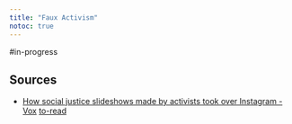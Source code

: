 ```yaml
---
title: "Faux Activism"
notoc: true
---
```


#in-progress 

## Sources
- [How social justice slideshows made by activists took over Instagram - Vox](https://www.vox.com/the-goods/21359098/social-justice-slideshows-instagram-activism) [to-read](moc/to-read.md)